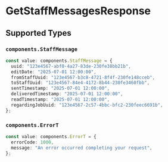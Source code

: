 # GetStaffMessagesResponse


## Supported Types

### `components.StaffMessage`

```typescript
const value: components.StaffMessage = {
  uuid: "123e4567-abf0-4a27-83de-230fe38bb21b",
  editDate: "2025-07-01 12:00:00",
  fromStaffUuid: "123e4567-b3c8-4721-8f4f-230fe148cceb",
  toStaffUuid: "123e4567-84e4-4172-8b44-230fe3460fbb",
  sentTimestamp: "2025-07-01 12:00:00",
  deliveredTimestamp: "2025-07-01 12:00:00",
  readTimestamp: "2025-07-01 12:00:00",
  regardingJobUuid: "123e4567-2c57-4bbc-bfc2-230feec6691b",
};
```

### `components.ErrorT`

```typescript
const value: components.ErrorT = {
  errorCode: 1000,
  message: "An error occurred completing your request",
};
```

